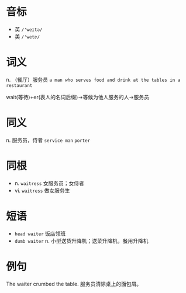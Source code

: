# 音标

- 英 `/'weɪtə/`
- 美 `/'wetɚ/`

# 词义

n. （餐厅）服务员
`a man who serves food and drink at the tables in a restaurant`



wait(等待)+er(表人的名词后缀)→等候为他人服务的人→服务员

# 同义

n. 服务员，侍者
`service man` `porter`

# 同根

- n. `waitress` 女服务员；女侍者
- vi. `waitress` 做女服务生

# 短语

- `head waiter` 饭店领班
- `dumb waiter` n. 小型送货升降机；送菜升降机，餐用升降机

# 例句

The waiter crumbed the table.
服务员清除桌上的面包屑。


